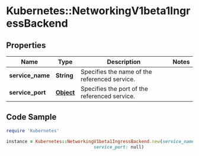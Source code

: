 # Kubernetes::NetworkingV1beta1IngressBackend

## Properties

Name | Type | Description | Notes
------------ | ------------- | ------------- | -------------
**service_name** | **String** | Specifies the name of the referenced service. | 
**service_port** | [**Object**](.md) | Specifies the port of the referenced service. | 

## Code Sample

```ruby
require 'Kubernetes'

instance = Kubernetes::NetworkingV1beta1IngressBackend.new(service_name: null,
                                 service_port: null)
```


